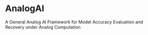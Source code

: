 # AnalogAI
A General Analog AI Framework for Model Accuracy Evaluation and Recovery under Analog Computation
